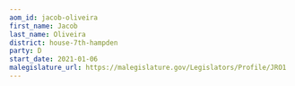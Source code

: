 ```yaml
---
aom_id: jacob-oliveira
first_name: Jacob
last_name: Oliveira
district: house-7th-hampden
party: D
start_date: 2021-01-06
malegislature_url: https://malegislature.gov/Legislators/Profile/JRO1
---
```

